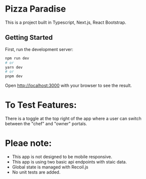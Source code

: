 # Pizza Paradise

This is a project built in Typescript, Next.js, React Bootstrap.

## Getting Started

First, run the development server:

```bash
npm run dev
# or
yarn dev
# or
pnpm dev
```

Open [http://localhost:3000](http://localhost:3000) with your browser to see the result.

# To Test Features:

There is a toggle at the top right of the app where a user can switch between the "chef" and "owner" portals.

# Pleae note:

- This app is not designed to be mobile responsive.
- This app is using two basic api endpoints with staic data.
- Global state is managed with Recoil.js
- No unit tests are added.
